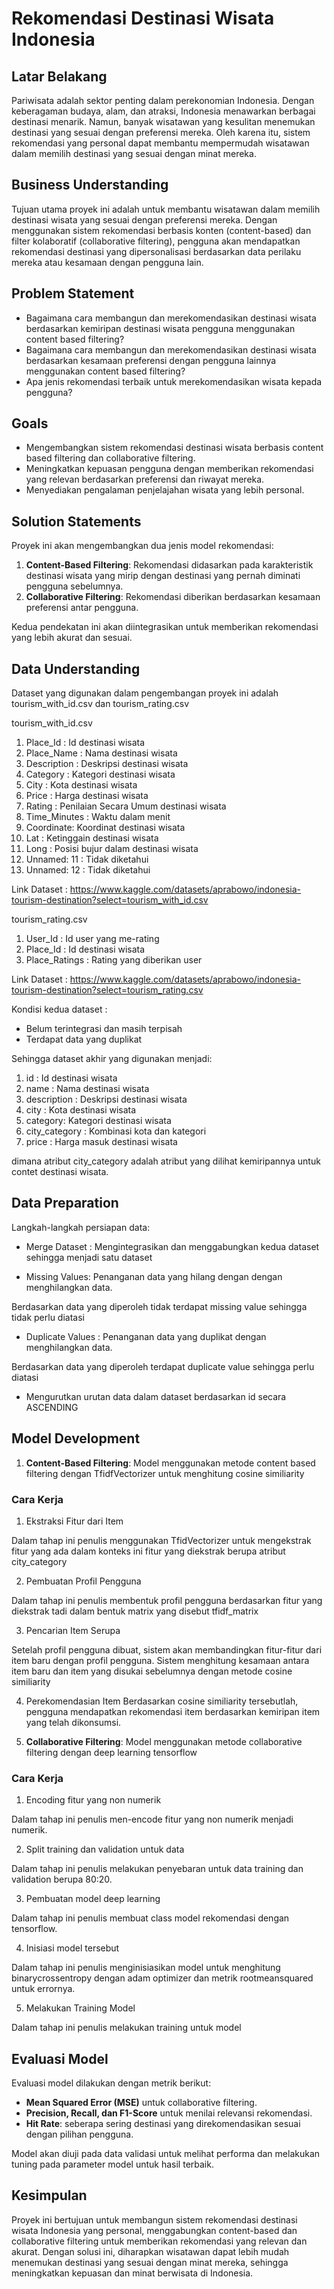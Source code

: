 # Rekomendasi Destinasi Wisata Indonesia

## Latar Belakang
Pariwisata adalah sektor penting dalam perekonomian Indonesia. Dengan keberagaman budaya, alam, dan atraksi, Indonesia menawarkan berbagai destinasi menarik. Namun, banyak wisatawan yang kesulitan menemukan destinasi yang sesuai dengan preferensi mereka. Oleh karena itu, sistem rekomendasi yang personal dapat membantu mempermudah wisatawan dalam memilih destinasi yang sesuai dengan minat mereka.

## Business Understanding
Tujuan utama proyek ini adalah untuk membantu wisatawan dalam memilih destinasi wisata yang sesuai dengan preferensi mereka. Dengan menggunakan sistem rekomendasi berbasis konten (content-based) dan filter kolaboratif (collaborative filtering), pengguna akan mendapatkan rekomendasi destinasi yang dipersonalisasi berdasarkan data perilaku mereka atau kesamaan dengan pengguna lain.

## Problem Statement
- Bagaimana cara membangun dan merekomendasikan destinasi wisata berdasarkan kemiripan destinasi wisata pengguna menggunakan content based filtering?
- Bagaimana cara membangun dan merekomendasikan destinasi wisata berdasarkan kesamaan preferensi dengan pengguna lainnya menggunakan content based filtering?
- Apa jenis rekomendasi terbaik untuk merekomendasikan wisata kepada pengguna?

## Goals
- Mengembangkan sistem rekomendasi destinasi wisata berbasis content based filtering dan collaborative filtering.
- Meningkatkan kepuasan pengguna dengan memberikan rekomendasi yang relevan berdasarkan preferensi dan riwayat mereka.
- Menyediakan pengalaman penjelajahan wisata yang lebih personal.

## Solution Statements
Proyek ini akan mengembangkan dua jenis model rekomendasi:
1. **Content-Based Filtering**: Rekomendasi didasarkan pada karakteristik destinasi wisata yang mirip dengan destinasi yang pernah diminati pengguna sebelumnya.
2. **Collaborative Filtering**: Rekomendasi diberikan berdasarkan kesamaan preferensi antar pengguna.

Kedua pendekatan ini akan diintegrasikan untuk memberikan rekomendasi yang lebih akurat dan sesuai.

## Data Understanding
Dataset yang digunakan dalam pengembangan proyek ini adalah tourism_with_id.csv dan tourism_rating.csv

tourism_with_id.csv
1. Place_Id : Id destinasi wisata
2. Place_Name : Nama destinasi wisata
3. Description : Deskripsi destinasi wisata
4. Category : Kategori destinasi wisata
5. City : Kota destinasi wisata 
6. Price : Harga destinasi wisata
7. Rating : Penilaian Secara Umum destinasi wisata
8. Time_Minutes : Waktu dalam menit
9. Coordinate: Koordinat destinasi wisata
10. Lat : Ketinggain destinasi wisata
11. Long : Posisi bujur dalam destinasi wisata
12. Unnamed: 11 : Tidak diketahui
13. Unnamed: 12 : Tidak diketahui
    
Link Dataset : https://www.kaggle.com/datasets/aprabowo/indonesia-tourism-destination?select=tourism_with_id.csv

tourism_rating.csv
1. User_Id : Id user yang me-rating
2. Place_Id : Id destinasi wisata
3. Place_Ratings : Rating yang diberikan user

Link Dataset : https://www.kaggle.com/datasets/aprabowo/indonesia-tourism-destination?select=tourism_rating.csv

Kondisi kedua dataset :
- Belum terintegrasi dan masih terpisah
- Terdapat data yang duplikat

Sehingga dataset akhir yang digunakan menjadi:
1. id : Id destinasi wisata
2. name : Nama destinasi wisata
3. description	: Deskripsi destinasi wisata
4. city : Kota destinasi wisata
5. category: Kategori destinasi wisata
6. city_category : Kombinasi kota dan kategori
7. price : Harga masuk destinasi wisata

dimana atribut city_category adalah atribut yang dilihat kemiripannya untuk contet destinasi wisata.

## Data Preparation
Langkah-langkah persiapan data:
- Merge Dataset : Mengintegrasikan dan menggabungkan kedua dataset sehingga menjadi satu dataset

- Missing Values: Penanganan data yang hilang dengan dengan menghilangkan data.

Berdasarkan data yang diperoleh tidak terdapat missing value sehingga tidak perlu diatasi

- Duplicate Values : Penanganan data yang duplikat dengan menghilangkan data.

Berdasarkan data yang diperoleh terdapat duplicate value sehingga perlu diatasi

- Mengurutkan urutan data dalam dataset berdasarkan id secara  ASCENDING

## Model Development
1. **Content-Based Filtering**:
   Model menggunakan metode content based filtering dengan TfidfVectorizer untuk menghitung cosine similiarity
   
### Cara Kerja 
1. Ekstraksi Fitur dari Item

Dalam tahap ini penulis menggunakan TfidVectorizer untuk mengekstrak fitur yang ada dalam konteks ini fitur yang diekstrak berupa atribut city_category 

2. Pembuatan Profil Pengguna

Dalam tahap ini penulis membentuk profil pengguna berdasarkan fitur yang diekstrak tadi dalam bentuk matrix yang disebut tfidf_matrix

3. Pencarian Item Serupa

Setelah profil pengguna dibuat, sistem akan membandingkan fitur-fitur dari item baru dengan profil pengguna. Sistem menghitung kesamaan antara item baru dan item yang disukai sebelumnya dengan metode cosine similiarity

4. Perekomendasian Item
Berdasarkan cosine similiarity tersebutlah, pengguna mendapatkan rekomendasi item berdasarkan kemiripan item yang telah dikonsumsi.

2. **Collaborative Filtering**:
   Model menggunakan metode collaborative filtering dengan deep learning tensorflow
   
### Cara Kerja 
1. Encoding fitur yang non numerik

Dalam tahap ini penulis men-encode fitur yang non numerik menjadi numerik.

2. Split training dan validation untuk data 

Dalam tahap ini penulis melakukan penyebaran untuk data training dan validation berupa 80:20.

3. Pembuatan model deep learning

Dalam tahap ini penulis membuat class model rekomendasi dengan tensorflow.

4. Inisiasi model tersebut
   
Dalam tahap ini penulis menginisiasikan model untuk menghitung binarycrossentropy dengan adam optimizer dan metrik rootmeansquared untuk errornya.

5. Melakukan Training Model
   
Dalam tahap ini penulis melakukan training untuk model

## Evaluasi Model
Evaluasi model dilakukan dengan metrik berikut:
- **Mean Squared Error (MSE)** untuk collaborative filtering.
- **Precision, Recall, dan F1-Score** untuk menilai relevansi rekomendasi.
- **Hit Rate**: seberapa sering destinasi yang direkomendasikan sesuai dengan pilihan pengguna.

Model akan diuji pada data validasi untuk melihat performa dan melakukan tuning pada parameter model untuk hasil terbaik.

## Kesimpulan
Proyek ini bertujuan untuk membangun sistem rekomendasi destinasi wisata Indonesia yang personal, menggabungkan content-based dan collaborative filtering untuk memberikan rekomendasi yang relevan dan akurat. Dengan solusi ini, diharapkan wisatawan dapat lebih mudah menemukan destinasi yang sesuai dengan minat mereka, sehingga meningkatkan kepuasan dan minat berwisata di Indonesia.
